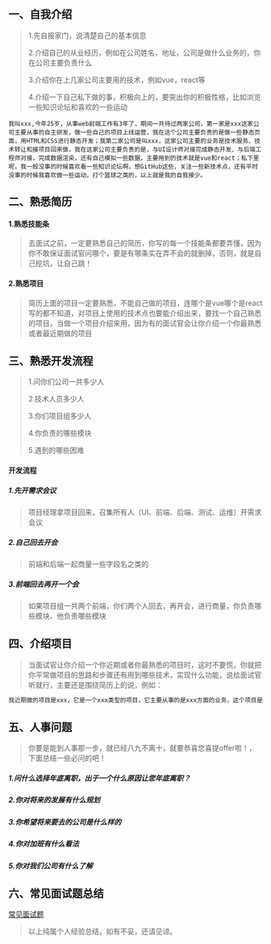## 一、自我介绍

> 1.先自报家门，说清楚自己的基本信息
>
> 2.介绍自己的从业经历，例如在公司姓名，地址，公司是做什么业务的，你在公司主要负责什么
>
> 3.介绍你在上几家公司主要用的技术，例如vue，react等
>
> 4.介绍一下自己私下做的事，积极向上的，要突出你的积极性格，比如浏览一些知识论坛和喜欢的一些运动

```
我叫xxx,今年25岁，从事web前端工作有3年了，期间一共待过两家公司，第一家是xxx这家公司主要从事的自主研发，做一些自己的项目上线运营，我在这个公司主要负责的是做一些静态页面，用HTML和CSS进行静态开发；我第二家公司是叫xxx，这家公司主要的业务是技术服务、技术转让和接项目回来做，我在这家公司主要负责的是，与UI设计师对接完成静态开发、与后端工程师对接，完成数据渲染，还有自己模拟一些数据，主要用到的技术就是vue和react；私下里呢，我一般没事的时候喜欢看一些知识论坛啊，想GitHub这些，关注一些新技术点，还有平时没事的时候我喜欢做一些运动，打个篮球之类的，以上就是我的自我接少。
```

## 二、熟悉简历

#### 1.熟悉技能条

> 去面试之前，一定要熟悉自己的简历，你写的每一个技能条都要弄懂，因为你不敢保证面试官问哪个，要是有哪条实在弄不会的就删掉，否则，就是自己挖坑，让自己跳！

#### 2.熟悉项目

> 简历上面的项目一定要熟悉，不能自己做的项目，连哪个是vue哪个是react写的都不知道，对项目上使用的技术点也要能介绍出来，要找一个自己熟悉的项目，当做一个项目介绍来用，因为有的面试官会让你介绍一个你最熟悉或者最近期做的项目

## 三、熟悉开发流程

> 1.问你们公司一共多少人
>
> 2.技术人员多少人
>
> 3.你们项目组多少人
>
> 4.你负责的哪些模块
>
> 5.遇到的哪些困难

#### 开发流程

##### 1.先开需求会议

> 项目经理拿项目回来，召集所有人（UI、前端、后端、测试、运维）开需求会议

##### 2.自己回去开会

> 前端和后端一起商量一些字段名之类的

##### 3.前端回去再开一个会

> 如果项目组一共两个前端，你们两个人回去，再开会，进行商量，你负责哪些模块、他负责哪些模块

## 四、介绍项目

> 当面试官让你介绍一个你近期或者你最熟悉的项目时，这时不要慌，你就把你平常做项目的思路和步骤还有用到哪些技术，实现什么功能，说给面试官听就行，主要还是围绕简历上的说，例如：

```bash
我近期做的项目是xxx，它是一个xxx类型的项目，它主要从事的是xxx方面的业务，这个项目是由两个人负责的，我主要负责的，首页轮播图，首页的列表渲染，首页到详情页的数据传递，实现动态锚点，滚动监听，用ajax进行数据请求
```

## 五、人事问题

> 你要是能到人事那一步，就已经八九不离十，就要恭喜您喜提offer啦！，下面总结一些必问的吧！

##### 1.问什么选择年底离职，出于一个什么原因让您年底离职？

##### 2.你对将来的发展有什么规划

##### 3.你希望将来要去的公司是什么样的

##### 4.你对加班有什么看法

##### 5.你对我们公司有什么了解

## 六、常见面试题总结

[常见面试题](https://github.com/OneEightZeroSix/-)

> 以上纯属个人经验总结，如有不妥，还请见谅。
